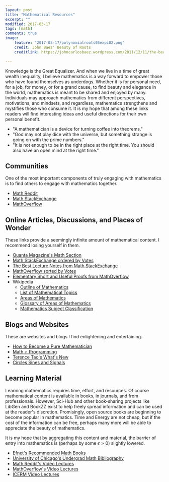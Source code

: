```yaml
---
layout: post
title: "Mathematical Resources"
excerpt: ""
modified: 2017-03-17
tags: [math]
comments: true
image:
    feature: "2017-03-17/polynomialroots05expi02.png"
    credit: John Baez' Beauty of Roots
    creditlink: https://johncarlosbaez.wordpress.com/2011/12/11/the-beauty-of-roots/

---
```


Knowledge is the Great Equalizer. And when we live in a time of great
wealth inequality, I believe mathematics is a way forward to empower those
who have found themselves as underdogs. Whether it is for personal need,
for a job, for money, or for a grand cause, to find beauty and elegance in
the world, mathematics is meant to be shared and enjoyed by many.
Individuals may approach mathematics from different perspectives,
motivations, and mindsets, and regardless, mathematics strengthens
and mystifies those who consume it. It is my hope that among these
links readers will find interesting ideas and useful directions for their
own personal benefit.

- "A mathematician is a device for turning coffee into theorems."
- "God may not play dice with the universe, but something strange
is going on with the prime numbers."
- "It is not enough to be in the right place at the right time.
You should also have an open mind at the right time."

## Communities

One of the most important components of truly engaging with mathematics is
to find others to engage with mathematics together.

- [Math Reddit](https://reddit.com/r/math)
- [Math.StackExchange](https://math.stackexchange.com/)
- [MathOverflow](https://mathoverflow.net/)

## Online Articles, Discussions, and Places of Wonder

These links provide a seemingly infinite amount of mathematical content.
I recommend losing yourself in them.

- [Quanta Magazine's Math Section](https://www.quantamagazine.org/tag/mathematics/)
- [Math.StackExchange ordered by Votes](https://math.stackexchange.com/questions?sort=votes)
- [The Best Lecture Notes from Math.StackExchange](https://math.stackexchange.com/questions/302023/best-sets-of-lecture-notes-and-articles)
- [MathOverflow sorted by Votes](https://mathoverflow.net/questions?sort=votes)
- [Elementary Short and Useful Proofs from MathOverflow](https://mathoverflow.net/questions/60457/elementaryshortuseful)
- Wikipedia
    - [Outline of Mathematics](https://en.wikipedia.org/wiki/Outline_of_mathematics)
    - [List of Mathematical Topics](https://en.wikipedia.org/wiki/Lists_of_mathematics_topics)
    - [Areas of Mathematics](https://en.wikipedia.org/wiki/Areas_of_mathematics)
    - [Glossary of Areas of Mathematics](https://en.wikipedia.org/wiki/Glossary_of_areas_of_mathematics)
    - [Mathematics Subject Classification](https://en.wikipedia.org/wiki/Mathematics_Subject_Classification#First-level_areas)

## Blogs and Websites

These are websites and blogs I find enlightening and entertaining.

- [How to Become a Pure Mathematician](http://hbpms.blogspot.com/)
- [Math ∩ Programming](https://jeremykun.com/)
- [Terence Tao's What's New](https://terrytao.wordpress.com/)
- [Circles Sines and Signals](https://jackschaedler.github.io/circles-sines-signals/)

## Learning Material

Learning mathematics requires time, effort, and resources. Of course
mathematical content is available in books, in journals, and from professionals.
However, Sci-Hub and other book-sharing projects like LibGen and BookZZ
exist to help freely spread information and can be used at the reader's
discretion. Promisingly, open source books are beginning to become popular 
in mathematics. Time and Energy are not cheap, but if the cost of the information
can be free, perhaps many more will be able to appreciate the beauty of mathematics.

It is my hope that by aggregating this content and material, the barrier of
entry into mathematics is (perhaps by some $\epsilon > 0$) slightly lowered.

- [Efnet's Recommended Math Books](http://www.efnet-math.org/w/Book_Recommendations)
- [University of Chicago's Undergrad Math Bibliography](https://github.com/ystael/chicago-ug-math-bib)
- [Math Reddit's Video Lectures](https://www.reddit.com/r/math/comments/da36n/what_is_the_best_way_to_learn_more_math/)
- [MathOverflow's Video Lectures](https://mathoverflow.net/questions/54430/video-lectures-of-mathematics-courses-available-online-for-free)
- [ICERM Video Lectures](https://icerm.brown.edu/video_archive/#/index)
